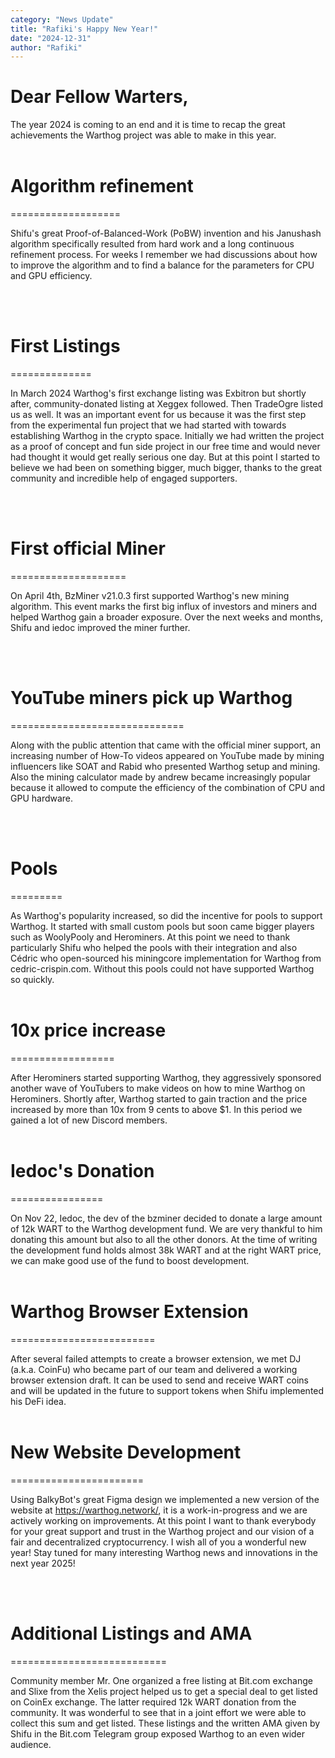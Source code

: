 ```yaml
---
category: "News Update"
title: "Rafiki's Happy New Year!"
date: "2024-12-31"
author: "Rafiki"
---
```


<h1>Dear Fellow Warters,</h1>

The year 2024 is coming to an end and it is time to recap the great achievements the Warthog project was able to make in this year.
<br/><br/>
<h1>Algorithm refinement</h1>

===================

Shifu's great Proof-of-Balanced-Work (PoBW) invention and his Janushash algorithm specifically resulted from hard work and a long continuous refinement process. For weeks I remember we had discussions about how to improve the algorithm and to find a balance for the parameters for CPU and GPU efficiency.

<br/><br/>
<h1>First Listings</h1>

==============

In March 2024 Warthog's first exchange listing was Exbitron but shortly after, community-donated listing at Xeggex followed. Then TradeOgre listed us as well. It was an important event for us because it was the first step from the experimental fun project that we had started with towards establishing Warthog in the crypto space. Initially we had written the project as a proof of concept and fun side project in our free time and would never had thought it would get really serious one day. But at this point I started to believe we had been on something bigger, much bigger, thanks to the great community and incredible help of engaged supporters.

<br/><br/>
<h1>First official Miner</h1>

====================

On April 4th, BzMiner v21.0.3 first supported Warthog's new mining algorithm. This event marks the first big influx of investors and miners and helped Warthog gain a broader exposure. Over the next weeks and months, Shifu and iedoc improved the miner further.

<br/><br/>
<h1>YouTube miners pick up Warthog</h1>

==============================

Along with the public attention that came with the official miner support, an increasing number of How-To videos appeared on YouTube made by mining influencers like SOAT and Rabid who presented Warthog setup and mining. Also the mining calculator made by andrew became increasingly popular because it allowed to compute the efficiency of the combination of CPU and GPU hardware.

<br/><br/>
<h1>Pools</h1>

=========

As Warthog's popularity increased, so did the incentive for pools to support Warthog. It started with small custom pools but soon came bigger players such as WoolyPooly and Herominers. At this point we need to thank particularly Shifu who helped the pools with their integration and also Cédric who open-sourced his miningcore implementation for Warthog from cedric-crispin.com. Without this pools could not have supported Warthog so quickly.
<br/><br/>
<h1>10x price increase</h1>

==================

After Herominers started supporting Warthog, they aggressively sponsored another wave of YouTubers to make videos on how to mine Warthog on Herominers. Shortly after, Warthog started to gain traction and the price increased by more than 10x from 9 cents to above $1. In this period we gained a lot of new Discord members.
<br/><br/>
<h1>Iedoc's Donation</h1>

================

On Nov 22, Iedoc, the dev of the bzminer decided to donate a large amount of 12k WART to the Warthog development fund. We are very thankful to him donating this amount but also to all the other donors. At the time of writing the development fund holds almost 38k WART and at the right WART price, we can make good use of the fund to boost development.
<br/><br/>
<h1>Warthog Browser Extension</h1>

=========================

After several failed attempts to create a browser extension, we met DJ (a.k.a. CoinFu) who became part of our team and delivered a working browser extension draft. It can be used to send and receive WART coins and will be updated in the future to support tokens when Shifu implemented his DeFi idea.
<br/><br/>
<h1>New Website Development</h1>

=======================

Using BalkyBot's great Figma design we implemented a new version of the website at https://warthog.network/, it is a work-in-progress and we are actively working on improvements.
At this point I want to thank everybody for your great support and trust in the Warthog project and our vision of a fair and decentralized cryptocurrency. I wish all of you a wonderful new year! Stay tuned for many interesting Warthog news and innovations in the next year 2025!

<br/><br/>
<h1>Additional Listings and AMA</h1>

===========================

Community member Mr. One organized a free listing at Bit.com exchange and Slixe from the Xelis project helped us to get a special deal to get listed on CoinEx exchange. The latter required 12k WART donation from the community. It was wonderful to see that in a joint effort we were able to collect this sum and get listed. These listings and the written AMA given by Shifu in the Bit.com Telegram group exposed Warthog to an even wider audience.